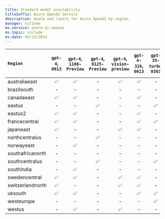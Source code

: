 ```yaml
---
title: Standard model availability
titleSuffix: Azure OpenAI Service
description: Quota and limits for Azure OpenAI by region.
manager: nitinme
ms.service: azure-ai-openai
ms.topic: include
ms.date: 03/13/2024
---
```



| `Region`   | `gpt-4`, `0613`   | `gpt-4`, `1106-Preview`   | `gpt-4`, `0125-Preview`   | `gpt-4`, `vision-preview`   | `gpt-4-32k`, `0613`   | `gpt-35-turbo`, `0301`   | `gpt-35-turbo`, `0613`   | `gpt-35-turbo`, `1106`   | `gpt-35-turbo`, `0125`   | `gpt-35-turbo-16k`, `0613`   | `gpt-35-turbo-instruct`, `0914`   | `text-embedding-ada-002`, `2`   | `text-embedding-ada-002`, `1`   | `text-embedding-3-small`, `1`   | `text-embedding-3-large`, `1`   | `babbage-002`, `1`   | `dall-e-3`, `3.0`   | `davinci-002`, `1`   | `tts`, `001`   | `tts-hd`, `001`   | `whisper`, `001`   |
|:-----------------|:-------------------:|:---------------------------:|:---------------------------:|:-----------------------------:|:-----------------------:|:--------------------------:|:--------------------------:|:--------------------------:|:--------------------------:|:------------------------------:|:-----------------------------------:|:---------------------------------:|:---------------------------------:|:---------------------------------:|:---------------------------------:|:----------------------:|:---------------------:|:----------------------:|:----------------:|:-------------------:|:--------------------:|
| australiaeast    | ✅                | ✅                        | -                       | ✅                          | ✅                    | -                      | ✅                       | ✅                       | -                      | ✅                           | -                               | ✅                              | -                             | -                             | -                             | -                  | ✅                  | -                  | -            | -               | -                |
| brazilsouth      | -               | -                       | -                       | -                         | -                   | -                      | -                      | -                      | -                      | -                          | -                               | ✅                              | -                             | -                             | -                             | -                  | -                 | -                  | -            | -               | -                |
| canadaeast       | ✅                | ✅                        | -                       | -                         | ✅                    | -                      | ✅                       | ✅                       | ✅                       | ✅                           | -                               | ✅                              | -                             | ✅                              | ✅                              | -                  | -                 | -                  | -            | -               | -                |
| eastus           | -               | -                       | ✅                        | -                         | -                   | ✅                       | ✅                       | -                      | -                      | ✅                           | ✅                                | ✅                              | ✅                              | ✅                              | ✅                              | -                  | ✅                  | -                  | -            | -               | -                |
| eastus2          | ✅                | ✅                        | -                       | -                         | ✅                    | -                      | ✅                       | -                      | -                      | ✅                           | -                               | ✅                              | -                             | ✅                              | ✅                              | -                  | -                 | -                  | -            | -               | ✅                 |
| francecentral    | ✅                | ✅                        | -                       | -                         | ✅                    | ✅                       | ✅                       | ✅                       | -                      | ✅                           | -                               | ✅                              | -                             | -                             | -                             | -                  | -                 | -                  | -            | -               | -                |
| japaneast        | ✅                | -                       | -                       | ✅                          | ✅                    | -                      | ✅                       | -                      | -                      | ✅                           | -                               | ✅                              | -                             | -                             | -                             | -                  | -                 | -                  | -            | -               | -                |
| northcentralus   | -               | -                       | ✅                        | -                         | -                   | -                      | ✅                       | -                      | ✅                       | ✅                           | -                               | ✅                              | -                             | -                             | -                             | ✅                   | -                 | ✅                   | ✅             | ✅                | ✅                 |
| norwayeast       | -               | ✅                        | -                       | -                         | -                   | -                      | -                      | -                      | -                      | -                          | -                               | ✅                              | -                             | -                             | -                             | -                  | -                 | -                  | -            | -               | ✅                 |
| southafricanorth | -               | -                       | -                       | -                         | -                   | -                      | -                      | -                      | -                      | -                          | -                               | ✅                              | -                             | -                             | -                             | -                  | -                 | -                  | -            | -               | -                |
| southcentralus   | -               | -                       | ✅                        | -                         | -                   | ✅                       | -                      | -                      | ✅                       | -                          | -                               | ✅                              | ✅                              | -                             | -                             | -                  | -                 | -                  | -            | -               | -                |
| southindia       | -               | ✅                        | -                       | -                         | -                   | -                      | -                      | ✅                       | -                      | -                          | -                               | ✅                              | -                             | -                             | -                             | -                  | -                 | -                  | -            | -               | ✅                 |
| swedencentral    | ✅                | ✅                        | -                       | ✅                          | ✅                    | -                      | ✅                       | ✅                       | -                      | ✅                           | ✅                                | ✅                              | -                             | -                             | -                             | ✅                   | ✅                  | ✅                   | ✅             | ✅                | ✅                 |
| switzerlandnorth | ✅                | -                       | -                       | ✅                          | ✅                    | -                      | ✅                       | -                      | -                      | ✅                           | -                               | ✅                              | -                             | -                             | -                             | -                  | -                 | -                  | -            | -               | -                |
| uksouth          | ✅                | ✅                        | -                       | -                         | ✅                    | ✅                       | ✅                       | ✅                       | -                      | ✅                           | -                               | ✅                              | -                             | -                             | -                             | -                  | -                 | -                  | -            | -               | -                |
| westeurope       | -               | -                       | -                       | -                         | -                   | ✅                       | -                      | -                      | -                      | -                          | -                               | ✅                              | -                             | -                             | -                             | -                  | -                 | -                  | -            | -               | ✅                 |
| westus           | -               | ✅                        | -                       | ✅                          | -                   | -                      | -                      | ✅                       | -                      | -                          | -                               | ✅                              | -                             | -                             | -                             | -                  | -                 | -                  | -            | -               | -                |